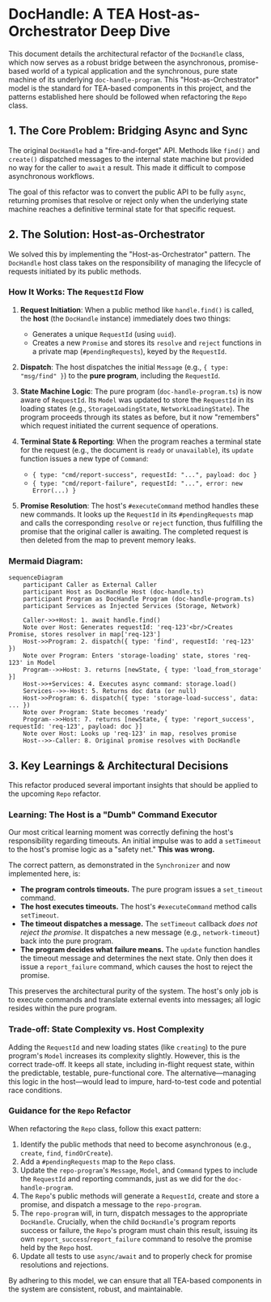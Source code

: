 # DocHandle: A TEA Host-as-Orchestrator Deep Dive

This document details the architectural refactor of the `DocHandle` class, which now serves as a robust bridge between the asynchronous, promise-based world of a typical application and the synchronous, pure state machine of its underlying `doc-handle-program`. This "Host-as-Orchestrator" model is the standard for TEA-based components in this project, and the patterns established here should be followed when refactoring the `Repo` class.

## 1. The Core Problem: Bridging Async and Sync

The original `DocHandle` had a "fire-and-forget" API. Methods like `find()` and `create()` dispatched messages to the internal state machine but provided no way for the caller to `await` a result. This made it difficult to compose asynchronous workflows.

The goal of this refactor was to convert the public API to be fully `async`, returning promises that resolve or reject only when the underlying state machine reaches a definitive terminal state for that specific request.

## 2. The Solution: Host-as-Orchestrator

We solved this by implementing the "Host-as-Orchestrator" pattern. The `DocHandle` host class takes on the responsibility of managing the lifecycle of requests initiated by its public methods.

### How It Works: The `RequestId` Flow

1.  **Request Initiation**: When a public method like `handle.find()` is called, the **host** (the `DocHandle` instance) immediately does two things:
    *   Generates a unique `RequestId` (using `uuid`).
    *   Creates a new `Promise` and stores its `resolve` and `reject` functions in a private map (`#pendingRequests`), keyed by the `RequestId`.

2.  **Dispatch**: The host dispatches the initial `Message` (e.g., `{ type: "msg/find" }`) to the **pure program**, including the `RequestId`.

3.  **State Machine Logic**: The pure program (`doc-handle-program.ts`) is now aware of `RequestId`. Its `Model` was updated to store the `RequestId` in its loading states (e.g., `StorageLoadingState`, `NetworkLoadingState`). The program proceeds through its states as before, but it now "remembers" which request initiated the current sequence of operations.

4.  **Terminal State & Reporting**: When the program reaches a terminal state for the request (e.g., the document is `ready` or `unavailable`), its `update` function issues a new type of `Command`:
    *   `{ type: "cmd/report-success", requestId: "...", payload: doc }`
    *   `{ type: "cmd/report-failure", requestId: "...", error: new Error(...) }`

5.  **Promise Resolution**: The host's `#executeCommand` method handles these new commands. It looks up the `RequestId` in its `#pendingRequests` map and calls the corresponding `resolve` or `reject` function, thus fulfilling the promise that the original caller is awaiting. The completed request is then deleted from the map to prevent memory leaks.

### Mermaid Diagram:
```mermaid
sequenceDiagram
    participant Caller as External Caller
    participant Host as DocHandle Host (doc-handle.ts)
    participant Program as DocHandle Program (doc-handle-program.ts)
    participant Services as Injected Services (Storage, Network)

    Caller->>+Host: 1. await handle.find()
    Note over Host: Generates requestId: 'req-123'<br/>Creates Promise, stores resolver in map['req-123']
    Host->>Program: 2. dispatch({ type: 'find', requestId: 'req-123' })
    Note over Program: Enters 'storage-loading' state, stores 'req-123' in Model
    Program-->>Host: 3. returns [newState, { type: 'load_from_storage' }]
    Host->>+Services: 4. Executes async command: storage.load()
    Services-->>-Host: 5. Returns doc data (or null)
    Host->>Program: 6. dispatch({ type: 'storage-load-success', data: ... })
    Note over Program: State becomes 'ready'
    Program-->>Host: 7. returns [newState, { type: 'report_success', requestId: 'req-123', payload: doc }]
    Note over Host: Looks up 'req-123' in map, resolves promise
    Host-->>-Caller: 8. Original promise resolves with DocHandle
```
## 3. Key Learnings & Architectural Decisions

This refactor produced several important insights that should be applied to the upcoming `Repo` refactor.

### Learning: The Host is a "Dumb" Command Executor

Our most critical learning moment was correctly defining the host's responsibility regarding timeouts. An initial impulse was to add a `setTimeout` to the host's promise logic as a "safety net." **This was wrong.**

The correct pattern, as demonstrated in the `Synchronizer` and now implemented here, is:
*   **The program controls timeouts.** The pure program issues a `set_timeout` command.
*   **The host executes timeouts.** The host's `#executeCommand` method calls `setTimeout`.
*   **The timeout dispatches a message.** The `setTimeout` callback *does not reject the promise*. It dispatches a new message (e.g., `network-timeout`) back into the pure program.
*   **The program decides what failure means.** The `update` function handles the timeout message and determines the next state. Only then does it issue a `report_failure` command, which causes the host to reject the promise.

This preserves the architectural purity of the system. The host's only job is to execute commands and translate external events into messages; all logic resides within the pure program.

### Trade-off: State Complexity vs. Host Complexity

Adding the `RequestId` and new loading states (like `creating`) to the pure program's `Model` increases its complexity slightly. However, this is the correct trade-off. It keeps all state, including in-flight request state, within the predictable, testable, pure-functional core. The alternative—managing this logic in the host—would lead to impure, hard-to-test code and potential race conditions.

### Guidance for the `Repo` Refactor

When refactoring the `Repo` class, follow this exact pattern:
1.  Identify the public methods that need to become asynchronous (e.g., `create`, `find`, `findOrCreate`).
2.  Add a `#pendingRequests` map to the `Repo` class.
3.  Update the `repo-program`'s `Message`, `Model`, and `Command` types to include the `RequestId` and reporting commands, just as we did for the `doc-handle-program`.
4.  The `Repo`'s public methods will generate a `RequestId`, create and store a promise, and dispatch a message to the `repo-program`.
5.  The `repo-program` will, in turn, dispatch messages to the appropriate `DocHandle`. Crucially, when the child `DocHandle`'s program reports success or failure, the `Repo`'s program must chain this result, issuing its own `report_success`/`report_failure` command to resolve the promise held by the `Repo` host.
6.  Update all tests to use `async/await` and to properly check for promise resolutions and rejections.

By adhering to this model, we can ensure that all TEA-based components in the system are consistent, robust, and maintainable.